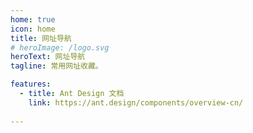 ```yaml
---
home: true
icon: home
title: 网址导航
# heroImage: /logo.svg
heroText: 网址导航
tagline: 常用网址收藏。

features:
  - title: Ant Design 文档
    link: https://ant.design/components/overview-cn/
 
---
```

